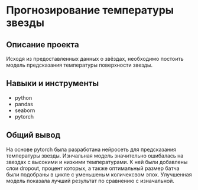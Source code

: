 # Прогнозирование температуры звезды

## Описание проекта
Исходя из предоставленных данных о звёздах, необходимо постоить модель предсказания температуры поверхности звезды.

## Навыки и инструменты
- python
- pandas
- seaborn
- pytorch

 ## Общий вывод
На основе pytorch была разработана нейросеть для предсказания температуры звезды. Изнчальная модель значительно ошибалась на звездах с высокими и низкими температурами. К ней были добавлены слои dropout, процент которых, а также оптимальный размер батча были подобраны в цикле с уменьшеным количексвом эпох. Улучшенная модель показала лучший результат по сравнению с изначальной.